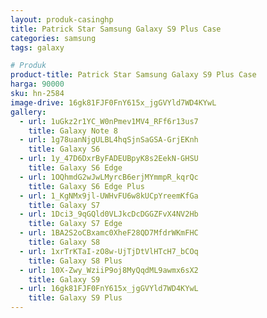 ```yaml
---
layout: produk-casinghp
title: Patrick Star Samsung Galaxy S9 Plus Case
categories: samsung
tags: galaxy

# Produk
product-title: Patrick Star Samsung Galaxy S9 Plus Case
harga: 90000
sku: hn-2584
image-drive: 16gk81FJF0FnY615x_jgGVYld7WD4KYwL
gallery:
  - url: 1uGkz2r1YC_W0nPmev1MV4_RFf6r13us7
    title: Galaxy Note 8
  - url: 1g78uanNjgULBL4hqSjnSaGSA-GrjEKnh
    title: Galaxy S6
  - url: 1y_47D6DxrByFADEUBpyK8s2EekN-GHSU
    title: Galaxy S6 Edge
  - url: 1OQhmdG2wJwLMyrcB6erjMYmmpR_kqrQc
    title: Galaxy S6 Edge Plus
  - url: 1_KgNMx9jl-UWHvFU6w8kUCpYreemKfGa
    title: Galaxy S7
  - url: 1Dci3_9qGQld0VLJkcDcDGGZFvX4NV2Hb
    title: Galaxy S7 Edge
  - url: 1BA2S2oCBxamc0XheF28QD7MfdrWKmFHC
    title: Galaxy S8
  - url: 1xrTrKTaI-zO8w-UjTjDtVlHTcH7_bCOq
    title: Galaxy S8 Plus
  - url: 10X-Zwy_WziiP9oj8MyQqdML9awmx6sX2
    title: Galaxy S9
  - url: 16gk81FJF0FnY615x_jgGVYld7WD4KYwL
    title: Galaxy S9 Plus
---
```

